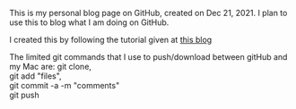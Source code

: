 This is my personal blog page on GitHub, created on Dec 21, 2021.
I plan to use this to blog what I am doing on GitHub.

I created this by following the tutorial given at [this blog](https://chadbaldwin.net/2021/03/14/how-to-build-a-sql-blog.html)

The limited git commands that I use to push/download between gitHub and my Mac are:
git clone,\
git add "files",\
git commit -a -m "comments"\
git push








